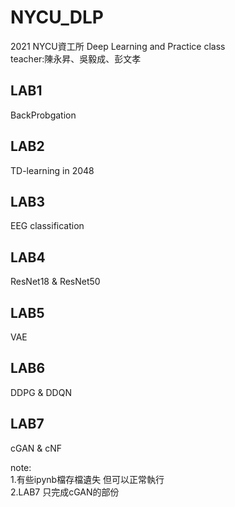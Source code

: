 # NYCU_DLP
2021 NYCU資工所 Deep Learning and Practice class  
teacher:陳永昇、吳毅成、彭文孝    


## LAB1
BackProbgation

## LAB2
TD-learning in 2048 

## LAB3 
EEG classification

## LAB4
ResNet18 & ResNet50 

## LAB5
VAE

## LAB6
DDPG & DDQN

## LAB7
cGAN & cNF


note:  
1.有些ipynb檔存檔遺失 但可以正常執行   
2.LAB7 只完成cGAN的部份 
